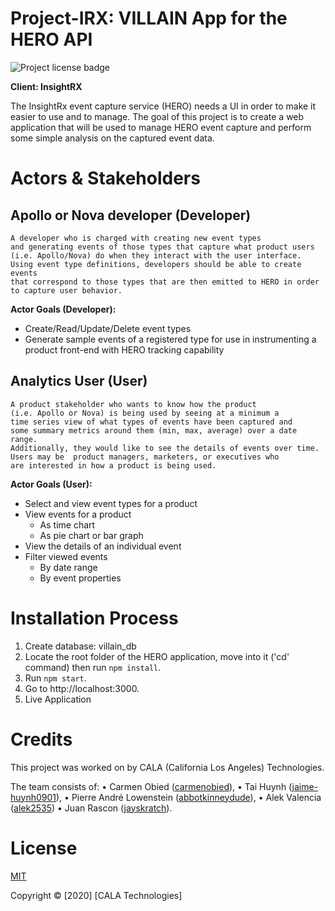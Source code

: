 # Project-IRX: VILLAIN App for the HERO API
![Project license badge](https://img.shields.io/badge/license-MIT-brightgreen) 

**Client: InsightRX**

The InsightRx event capture service (HERO) needs a UI in order to make it easier to use and to manage. The goal of this project is to create a web application that will be used to manage HERO event capture and perform some simple analysis on the captured event data.

# Actors & Stakeholders

## Apollo or Nova developer (Developer)
```
A developer who is charged with creating new event types 
and generating events of those types that capture what product users 
(i.e. Apollo/Nova) do when they interact with the user interface. 
Using event type definitions, developers should be able to create events 
that correspond to those types that are then emitted to HERO in order 
to capture user behavior.
 ```

**Actor Goals (Developer):**
* Create/Read/Update/Delete event types
* Generate sample events of a registered type for use in instrumenting a product front-end with HERO tracking capability

## Analytics User (User)
```
A product stakeholder who wants to know how the product 
(i.e. Apollo or Nova) is being used by seeing at a minimum a 
time series view of what types of events have been captured and 
some summary metrics around them (min, max, average) over a date range. 
Additionally, they would like to see the details of events over time. 
Users may be  product managers, marketers, or executives who 
are interested in how a product is being used.
```

**Actor Goals (User):**
* Select and view event types for a product
* View events for a product
    * As time chart
    * As pie chart or bar graph
* View the details of an individual event
* Filter viewed events
    * By date range
    * By event properties


# Installation Process

1. Create database: villain_db
2. Locate the root folder of the HERO application, move into it ('cd' command) then run `npm install`.
3. Run `npm start`.
4. Go to http://localhost:3000.
5. Live Application

# Credits
This project was worked on by CALA (California Los Angeles) Technologies.

The team consists of:
	• Carmen Obied ([carmenobied](https://github.com/carmenobied)),
	• Tai Huynh ([jaime-huynh0901](https://github.com/Jaime-Huynh0901)),
	• Pierre André Lowenstein ([abbotkinneydude](https://github.com/@abbotkinneydude)),
	• Alek Valencia ([alek2535](https://github.com/alek2535))
	• Juan Rascon ([jayskratch](https://github.com/jayskratch)).

# License
[MIT](https://choosealicense.com/licenses/mit/)

Copyright © [2020] [CALA Technologies]
